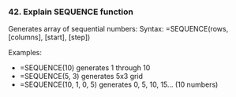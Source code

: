 ### 42. **Explain SEQUENCE function**

Generates array of sequential numbers:
Syntax: =SEQUENCE(rows, [columns], [start], [step])

Examples:

- =SEQUENCE(10) generates 1 through 10
- =SEQUENCE(5, 3) generates 5x3 grid
- =SEQUENCE(10, 1, 0, 5) generates 0, 5, 10, 15... (10 numbers)
